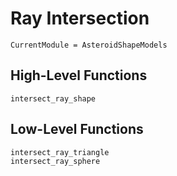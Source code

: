 # Ray Intersection

```@meta
CurrentModule = AsteroidShapeModels
```

## High-Level Functions

```@docs
intersect_ray_shape
```

## Low-Level Functions

```@docs
intersect_ray_triangle
intersect_ray_sphere
```